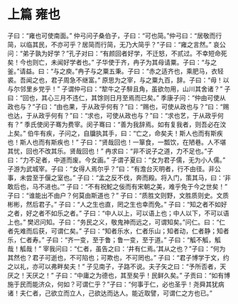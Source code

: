 # 上篇 雍也
子曰：“雍也可使南面。”
仲弓问子桑伯子，子曰：“可也简。”仲弓曰：“居敬而行简，以临其民，不亦可乎？居简而行简，无乃大简乎？”子曰：“雍之言然。”
哀公问：“弟子孰为好学？”孔子对曰：“有颜回者好学，不迁怒，不贰过。不幸短命死矣！今也则亡，未闻好学者也。”
子华使于齐，冉子为其母请粟。子曰：“与之釜。”请益。曰：“与之庾。”冉子与之粟五秉。子曰：“赤之适齐也，乘肥马，衣轻裘。吾闻之也，君子周急不继富。”
原思为之宰，与之粟九百，辞。子曰：“毋！以与尔邻里乡党乎！”
子谓仲弓曰：“犂牛之子騂且角，虽欲勿用，山川其舍诸？”
子曰：“回也，其心三月不违仁，其馀则日月至焉而已矣。”
季康子问：“仲由可使从政也与？”子曰：“由也果，于从政乎何有？”曰：“赐也，可使从政也与？”曰：“赐也达，于从政乎何有？”曰：“求也，可使从政也与？”曰：“求也艺，于从政乎何有？”
季氏使闵子骞为费宰。闵子骞曰：“善为我辞焉。如有复我者，则吾必在汶上矣。”
伯牛有疾，子问之，自牖执其手，曰：“亡之，命矣夫！斯人也而有斯疾也！斯人也而有斯疾也！”
子曰：“贤哉回也！一箪食，一瓢饮，在陋巷。人不堪其忧，回也不改其乐。贤哉回也！”
冉求曰：“非不说子之道，力不足也。”子曰：“力不足者，中道而废。今女画。”
子谓子夏曰：“女为君子儒，无为小人儒。”
子游为武城宰。子曰：“女得人焉尔乎？”曰：“有澹台灭明者，行不由径。非公事，未尝至于偃之室也。”
子曰：“孟之反不伐，奔而殿。将入门，策其马，曰：‘非敢后也，马不进也。’”
子曰：“不有祝鮀之佞而有宋朝之美，难乎免于今之世矣！”
子曰：“谁能出不由户？何莫由斯道也？”
子曰：“质胜文则野，文胜质则史。文质彬彬，然后君子。”
子曰：“人之生也直，罔之生也幸而免。”
子曰：“知之者不如好之者，好之者不如乐之者。”
子曰：“中人以上，可以语上也；中人以下，不可以语上也。”
樊迟问知。子曰：“务民之义，敬鬼神而远之，可谓知矣。”问仁。曰：“仁者先难而后获，可谓仁矣。”
子曰：“知者乐水，仁者乐山；知者动，仁者静；知者乐，仁者寿。”
子曰：“齐一变，至于鲁；鲁一变，至于道。”
子曰：“觚不觚，觚哉！觚哉！”
宰我问曰：“仁者，虽告之曰：‘井有仁焉。’其从之也？”子曰：“何为其然也？君子可逝也，不可陷也；可欺也，不可罔也。”
子曰：“君子博学于文，约之以礼，亦可以弗畔矣夫！”
子见南子，子路不说。夫子矢之曰：“予所否者，天厌之！天厌之！”
子曰：“中庸之为德也，其至矣乎！民鲜久矣。”
子贡曰：“如有博施于民而能济众，何如？可谓仁乎？”子曰：“何事于仁，必也圣乎！尧舜其犹病诸！夫仁者，己欲立而立人，己欲达而达人。能近取譬，可谓仁之方也已。”
